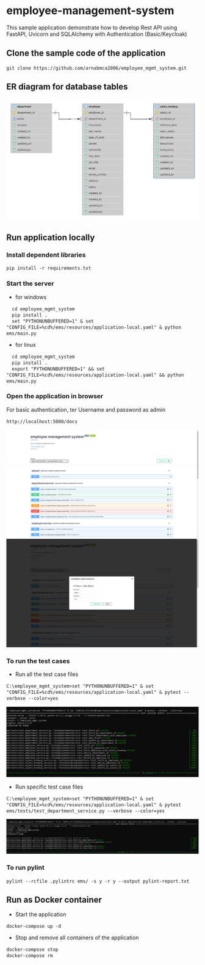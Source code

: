 # employee-management-system

This sample application demonstrate how to develop Rest API using FastAPI, Uvicorn and SQLAlchemy with Authentication (Basic/Keycloak)


## Clone the sample code of the application
```
git clone https://github.com/arnabmca2006/employee_mgmt_system.git
```


## ER diagram for database tables
![Alt text](images/erd.png?raw=true "ER Diagram")


## Run application locally

### Install dependent libraries
```
pip install -r requirements.txt
```

### Start the server
- for windows
```
  cd employee_mgmt_system
  pip install .
  set "PYTHONUNBUFFERED=1" & set "CONFIG_FILE=%cd%/ems/resources/application-local.yaml" & python ems/main.py
```
- for linux
```
  cd employee_mgmt_system
  pip install .
  export "PYTHONUNBUFFERED=1" && set "CONFIG_FILE=%cd%/ems/resources/application-local.yaml" && python ems/main.py
```

### Open the application in browser
For basic authentication, ter Username and password as admin
```
http://localhost:5000/docs
```
![Alt text](images/api_docs.png?raw=true "API Documentation")
![Alt text](images/api_docs_auth.png?raw=true "API Documentation with Auth")

### To run the test cases
- Run all the test case files
```
C:\employee_mgmt_system>set "PYTHONUNBUFFERED=1" & set "CONFIG_FILE=%cd%/ems/resources/application-local.yaml" & pytest --verbose --color=yes
```
![Alt text](images/all_test_cases.png?raw=true "all_test_cases")
- Run specific test case files
```
C:\employee_mgmt_system>set "PYTHONUNBUFFERED=1" & set "CONFIG_FILE=%cd%/ems/resources/application-local.yaml" & pytest ems/tests/test_department_service.py --verbose --color=yes
```
![Alt text](images/test_department_service.png?raw=true "test_department_service")

### To run pylint
```
pylint --rcfile .pylintrc ems/ -s y -r y --output pylint-report.txt
```


## Run as Docker container

- Start the application
```
docker-compose up -d
```

- Stop and remove all containers of the application
```
docker-compose stop
docker-compose rm
```

